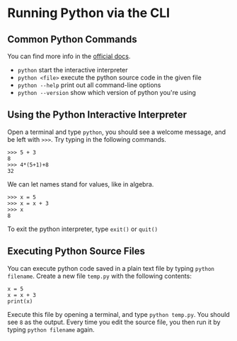 
# Running Python via the CLI

## Common Python Commands

You can find more info in the [official docs](https://docs.python.org/3/using/cmdline.html).


- `python` start the interactive interpreter
- `python <file>` execute the python source code in the given file
- `python --help` print out all command-line options
- `python --version` show which version of python you're using

## Using the Python Interactive Interpreter

Open a terminal and type `python`, you should see a welcome message, and be left with `>>>`. Try typing in the following commands.

```
>>> 5 + 3
8
>>> 4*(5+1)+8
32
```

We can let names stand for values, like in algebra.

```
>>> x = 5
>>> x = x + 3
>>> x
8
```

To exit the python interpreter, type `exit()` or `quit()`


## Executing Python Source Files

You can execute python code saved in a plain text file by typing `python filename`. Create a new file `temp.py` with the following contents:

```
x = 5
x = x + 3
print(x)
```

Execute this file by opening a terminal, and type `python temp.py`. You should see `8` as the output. Every time you edit the source file, you then run it by typing `python filename` again.